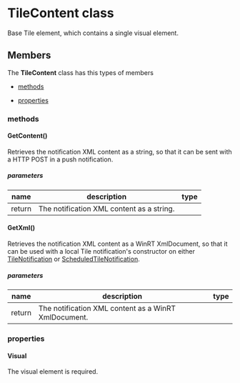 
# TileContent class

Base Tile element, which contains a single visual element.

## Members

The **TileContent** class has this types of members

* [methods](#methods)

* [properties](#properties)

### methods

#### GetContent()

Retrieves the notification XML content as a string, so that it can be sent with a HTTP POST in a push notification.

##### parameters



| name | description | type |
| --- | --- | --- |
| return |The notification XML content as a string. |

#### GetXml()

Retrieves the notification XML content as a WinRT XmlDocument, so that it can be used with a local Tile notification's constructor on either [TileNotification](https://msdn.microsoft.com/library/windows/apps/Windows.UI.Notifications.TileNotification) or [ScheduledTileNotification](https://msdn.microsoft.com/library/windows/apps/Windows.UI.Notifications.ScheduledTileNotification).

##### parameters



| name | description | type |
| --- | --- | --- |
| return |The notification XML content as a WinRT XmlDocument. |

### properties

#### Visual

The visual element is required.
